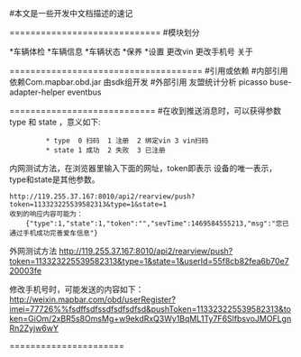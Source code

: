 #本文是一些开发中文档描述的速记

=============================
#模块划分

*车辆体检
*车辆信息
*车辆状态
*保养
*设置
    更改vin
    更改手机号
    关于

=====================================
#引用或依赖
#内部引用
    依赖Com.mapbar.obd.jar    由sdk组开发
#外部引用
    友盟统计分析
    picasso
    buse-adapter-helper
    eventbus

============================
#在收到推送消息时，可以获得参数 type 和 state ，意义如下:

             * type  0 扫码  1 注册  2 绑定vin 3 vin扫码
             * state 1 成功  2 失败  3 已注册

内网测试方法，在浏览器里输入下面的网址，token即表示 设备的唯一表示，type和state是其他参数。

    http://119.255.37.167:8010/api2/rearview/push?token=113323225539582313&type=1&state=1
    收到的响应内容可能为：
        {"type":1,"state":1,"token":"","sevTime":1469584555213,"msg":"您已通过手机成功完善爱车信息"}
外网测试方法
    http://119.255.37.167:8010/api2/rearview/push?token=113323225539582313&type=1&state=1&userId=55f8cb82fea6b70e720003fe

修改手机号时，可能发送的内容如下：
http://weixin.mapbar.com/obd/userRegister?imei=77726%%fsdffsdfssdfsdfsdfsd&pushToken=113323225539582313&token=GiOm/2xBR5s8OmsMg+w9ekdRxQ3Wy1BqML1Ty7F6SlfbsvoJMOFLgnRn2Zyjw6wY

======================